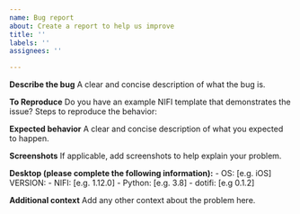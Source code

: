 ```yaml
---
name: Bug report
about: Create a report to help us improve
title: ''
labels: ''
assignees: ''

---
```


**Describe the bug**
A clear and concise description of what the bug is.

**To Reproduce**
Do you have an example NIFI template that demonstrates the issue?
Steps to reproduce the behavior:


**Expected behavior**
A clear and concise description of what you expected to happen.

**Screenshots**
If applicable, add screenshots to help explain your problem.

**Desktop (please complete the following information):**
    - OS: [e.g. iOS] VERSION:
    - NIFI: [e.g. 1.12.0]
    - Python: [e.g. 3.8]
    - dotifi: [e.g 0.1.2]

**Additional context**
Add any other context about the problem here.
